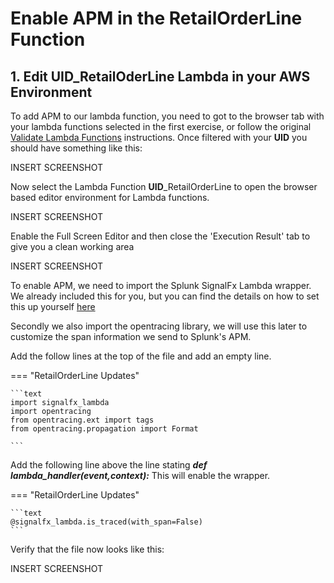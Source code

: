 # Enable APM in the RetailOrderLine Function

## 1. Edit UID_RetailOderLine Lambda in your AWS Environment

To add APM to our lambda function, you need to got to the browser tab with your lambda functions selected in the first exercise, or follow the original [Validate Lambda Functions](../initial_run_env/#1-validate-availability-of-lambda-functions) instructions. Once filtered with your **UID** you should have something like this:

INSERT SCREENSHOT

Now select the Lambda Function **UID**_RetailOrderLine to open the browser based editor environment for Lambda functions.

INSERT SCREENSHOT

Enable the Full Screen Editor and then close the 'Execution Result' tab to give you a clean working area

INSERT SCREENSHOT

To enable APM, we need to import the Splunk SignalFx Lambda wrapper. We already included this for you, but you can find the details on how to set this up yourself [here](https://github.com/splunk/lambda-python)

Secondly we also import the opentracing library, we will use this later to customize the span information we send to Splunk's APM.

Add the follow lines at the top of the file and add an empty line.

=== "RetailOrderLine Updates"

    ```text
    import signalfx_lambda
    import opentracing
    from opentracing.ext import tags
    from opentracing.propagation import Format

    ```

Add the following line above the line stating ***def lambda_handler(event,context):*** This will enable the wrapper.

=== "RetailOrderLine Updates"

    ```text
    @signalfx_lambda.is_traced(with_span=False)
    ```

 Verify that the file now looks like this:

 INSERT SCREENSHOT
